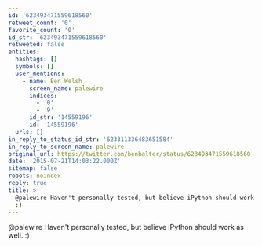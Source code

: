 ```yaml
---
id: '623493471559618560'
retweet_count: '0'
favorite_count: '0'
id_str: '623493471559618560'
retweeted: false
entities:
  hashtags: []
  symbols: []
  user_mentions:
    - name: Ben Welsh
      screen_name: palewire
      indices:
        - '0'
        - '9'
      id_str: '14559196'
      id: '14559196'
  urls: []
in_reply_to_status_id_str: '623311336483651584'
in_reply_to_screen_name: palewire
original_url: https://twitter.com/benbalter/status/623493471559618560
date: '2015-07-21T14:03:22.000Z'
sitemap: false
robots: noindex
reply: true
title: >-
  @palewire Haven't personally tested, but believe iPython should work as well.
  :)
---
```


@palewire Haven't personally tested, but believe iPython should work as well. :)